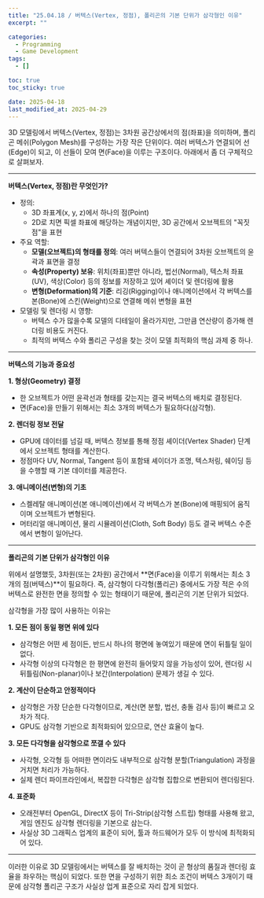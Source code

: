 ```yaml
---
title: "25.04.18 / 버텍스(Vertex, 정점), 폴리곤의 기본 단위가 삼각형인 이유"
excerpt: ""

categories:
  - Programming
  - Game Development
tags:
  - []

toc: true
toc_sticky: true

date: 2025-04-18
last_modified_at: 2025-04-29
---
```


3D 모델링에서 버텍스(Vertex, 정점)는 3차원 공간상에서의 점(좌표)을 의미하며, 폴리곤 메쉬(Polygon Mesh)를 구성하는 가장 작은 단위이다. 여러 버텍스가 연결되어 선(Edge)이 되고, 이 선들이 모여 면(Face)을 이루는 구조이다. 아래에서 좀 더 구체적으로 살펴보자.

---

**버텍스(Vertex, 정점)란 무엇인가?**

- 정의:
  - 3D 좌표계(x, y, z)에서 하나의 점(Point)
  - 2D로 치면 픽셀 좌표에 해당하는 개념이지만, 3D 공간에서 오브젝트의 "꼭짓점"을 표현
- 주요 역할:
  - **모델(오브젝트)의 형태를 정의**: 여러 버텍스들이 연결되어 3차원 오브젝트의 윤곽과 표면을 결정
  - **속성(Property) 보유**: 위치(좌표)뿐만 아니라, 법선(Normal), 텍스처 좌표(UV), 색상(Color) 등의 정보를 저장하고 있어 셰이더 및 렌더링에 활용
  - **변형(Deformation)의 기준**: 리깅(Rigging)이나 애니메이션에서 각 버텍스를 본(Bone)에 스킨(Weight)으로 연결해 메쉬 변형을 표현
- 모델링 및 렌더링 시 영향:
  - 버텍스 수가 많을수록 모델의 디테일이 올라가지만, 그만큼 연산량이 증가해 렌더링 비용도 커진다.
  - 최적의 버텍스 수와 폴리곤 구성을 찾는 것이 모델 최적화의 핵심 과제 중 하나.

---

**버텍스의 기능과 중요성**

**1\. 형상(Geometry) 결정**

- 한 오브젝트가 어떤 윤곽선과 형태를 갖는지는 결국 버텍스의 배치로 결정된다.
- 면(Face)을 만들기 위해서는 최소 3개의 버텍스가 필요하다(삼각형).

**2\. 렌더링 정보 전달**

- GPU에 데이터를 넘길 때, 버텍스 정보를 통해 정점 셰이더(Vertex Shader) 단계에서 오브젝트 형태를 계산한다.
- 정점마다 UV, Normal, Tangent 등이 포함돼 셰이더가 조명, 텍스처링, 쉐이딩 등을 수행할 때 기본 데이터를 제공한다.

**3\. 애니메이션(변형)의 기초**

- 스켈레탈 애니메이션(본 애니메이션)에서 각 버텍스가 본(Bone)에 매핑되어 움직이며 오브젝트가 변형된다.
- 머터리얼 애니메이션, 물리 시뮬레이션(Cloth, Soft Body) 등도 결국 버텍스 수준에서 변형이 일어난다.

---

**폴리곤의 기본 단위가 삼각형인 이유**

위에서 설명했듯, 3차원(또는 2차원) 공간에서 **면(Face)을 이루기 위해서는 최소 3개의 점(버텍스)**이 필요하다. 즉, 삼각형이 다각형(폴리곤) 중에서도 가장 적은 수의 버텍스로 완전한 면을 정의할 수 있는 형태이기 때문에, 폴리곤의 기본 단위가 되었다.

삼각형을 가장 많이 사용하는 이유는

**1\. 모든 점이 동일 평면 위에 있다**

- 삼각형은 어떤 세 점이든, 반드시 하나의 평면에 놓여있기 때문에 면이 뒤틀릴 일이 없다.
- 사각형 이상의 다각형은 한 평면에 완전히 들어맞지 않을 가능성이 있어, 렌더링 시 뒤틀림(Non-planar)이나 보간(Interpolation) 문제가 생길 수 있다.

**2\. 계산이 단순하고 안정적이다**

- 삼각형은 가장 단순한 다각형이므로, 계산(면 분할, 법선, 충돌 검사 등)이 빠르고 오차가 적다.
- GPU도 삼각형 기반으로 최적화되어 있으므로, 연산 효율이 높다.

**3\. 모든 다각형을 삼각형으로 쪼갤 수 있다**

- 사각형, 오각형 등 어떠한 면이라도 내부적으로 삼각형 분할(Triangulation) 과정을 거치면 처리가 가능하다.
- 실제 렌더 파이프라인에서, 복잡한 다각형은 삼각형 집합으로 변환되어 렌더링된다.

**4\. 표준화**

- 오래전부터 OpenGL, DirectX 등이 Tri-Strip(삼각형 스트립) 형태를 사용해 왔고, 게임 엔진도 삼각형 렌더링을 기본으로 삼는다.
- 사실상 3D 그래픽스 업계의 표준이 되어, 툴과 하드웨어가 모두 이 방식에 최적화되어 있다.

---

이러한 이유로 3D 모델링에서는 버텍스를 잘 배치하는 것이 곧 형상의 품질과 렌더링 효율을 좌우하는 핵심이 되었다. 또한 면을 구성하기 위한 최소 조건이 버텍스 3개이기 때문에 삼각형 폴리곤 구조가 사실상 업계 표준으로 자리 잡게 되었다.
